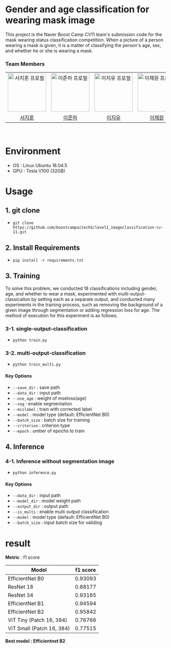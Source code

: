# Gender and age classification for wearing mask image
This project is the Naver Boost Camp CV11 team's submission code for the mask wearing status classification competition.
When a picture of a person wearing a mask is given, it is a matter of classifying the person's age, sex, and whether he or she is wearing a mask.
### Team Members

<div align="left">
  <table>
    <tr>
      <td align="center">
        <a href="https://github.com/Mugamta/">
            <img src="https://avatars.githubusercontent.com/u/62493933?v=4" alt="서지훈 프로필" width=120 height=120 />
        </a>
      </td>
      <td align="center">
        <a href="https://github.com/junha-lee">
          <img src="https://avatars.githubusercontent.com/u/44857783?v=4" alt="이준하 프로필" width=120 height=120 />
        </a>
      </td>
      <td align="center">
        <a href="https://github.com/jiyoulee">
          <img src="https://avatars.githubusercontent.com/u/55631731?v=4" alt="이지유 프로필" width=120 height=120 />
        </a>
      </td>
      <td align="center">
        <a href="https://github.com/Chaewon829">
          <img src="https://avatars.githubusercontent.com/u/126534080?v=4" alt="이채원 프로필" width=120 height=120 />
        </a>
      </td>
      <td align="center">
        <a href="https://github.com/guk98">
          <img src="https://avatars.githubusercontent.com/u/78603611?v=4" alt="최지욱 프로필" width=120 height=120 />
        </a>
      </td>
    </tr>
    <tr>
      <td align="center">
        <a href="https://github.com/Mugamta/">
          서지훈
        </a>
      </td>
      <td align="center">
        <a href="https://github.com/junha-lee">
          이준하
        </a>
      </td>
      <td align="center">
        <a href="https://github.com/jiyoulee">
          이지유
        </a>
      </td>
      <td align="center">
        <a href="https://github.com/Chaewon829">
          이채원
        </a>
      </td>
      <td align="center">
        <a href="https://github.com/guk98">
          최지욱
        </a>
      </td>
    </tr>
  </table>
</div>

<br/>
<div id="5"></div>
 
# Environment
- OS : Linux Ubuntu 18.04.5
- GPU : Tesla V100 (32GB)

# Usage
## 1. git clone
- `git clone https://github.com/boostcampaitech5/level1_imageclassification-cv-11.git`

## 2. Install Requirements
- `pip install -r requirements.txt`

## 3. Training
To solve this problem, we conducted 18 classifications including gender, age, and whether to wear a mask, experimented with multi-output-classicaiton by setting each as a separate output, and conducted many experiments in the training process, such as removing the background of a given image through segmentation or adding regression loss for age. 
The method of execution for this experiment is as follows.

### 3-1. single-output-classification
- `python train.py`

### 3-2. multi-output-classification
- `python train_multi.py`

#### Key Options
- `--save_dir` : save path
- `--data_dir` : input path
- `--use_age` : weight of mseloss(age)
- `--seg` : enable segmentation
- `--mislabel` : train with corrected label
- `--model` : model type (default: EfficientNet B0)
- `--batch_size` : batch size for training
- `--criterion` : criterion type
- `--epoch` : umber of epochs to train

## 4. Inference
### 4-1. Inference without segmentation image
- `python inference.py`

#### Key Options
- `--data_dir` : input path
- `--model_dir` : model weight path
- `--output_dir` : output path
- `--is_multi` : enable multi output classification
- `--model` : model type (default: EfficientNet B0)
- `--batch_size` : input batch size for validing


# result
**Metric** : f1 score

| Model       | f1 score    |
| ----------- | ----------- |
| EfficientNet B0 | 0.93093 |
| ResNet 18  | 0.88177 |
| ResNet 34  | 0.93165 |
| EfficientNet B1 | 0.94594 |
| EfficientNet B2 | 0.95842 |
| ViT Tiny (Patch 16, 384) | 0.76766 |
| ViT Small (Patch 16, 384)  | 0.77515 |

**Best model : Efficientnet B2**

